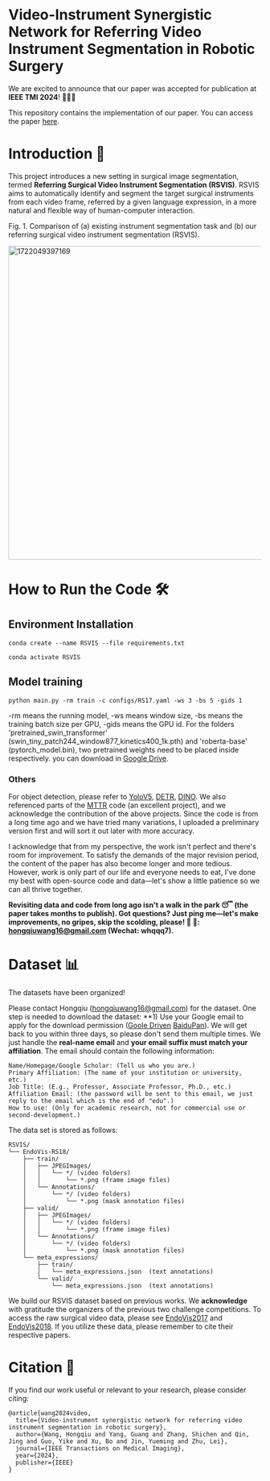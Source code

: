 # Video-Instrument Synergistic Network for Referring Video Instrument Segmentation in Robotic Surgery

We are excited to announce that our paper was accepted for publication at **IEEE TMI 2024**! 🥳🥳🥳

This repository contains the implementation of our paper. 
You can access the paper [here](https://ieeexplore.ieee.org/abstract/document/10595513).

# Introduction 📑

This project introduces a new setting in surgical image segmentation, termed **Referring Surgical Video Instrument Segmentation (RSVIS)**. RSVIS aims to automatically identify and segment the target surgical instruments from each video frame, referred by a given language expression, in a more natural and flexible way
of human-computer interaction.

Fig. 1. Comparison of (a) existing instrument segmentation task and (b) our referring surgical video instrument segmentation (RSVIS).

<img width="623" alt="1722049397169" src="https://github.com/user-attachments/assets/56ac8436-280e-4416-a46c-884d1d774669">

# How to Run the Code 🛠
## Environment Installation
`conda create --name RSVIS --file requirements.txt`

`conda activate RSVIS`

## Model training
`python main.py -rm train -c configs/RS17.yaml -ws 3 -bs 5 -gids 1`

-rm means the running model, -ws means window size, -bs means the training batch size per GPU, -gids means the GPU id. For the folders 'pretrained_swin_transformer' (swin_tiny_patch244_window877_kinetics400_1k.pth) and 'roberta-base' (pytorch_model.bin), two pretrained weights need to be placed inside respectively. you can download in [Google Drive](https://drive.google.com/drive/folders/1DsG0sE5yQubrqdyP9vG3HV6ZoDV6eA51).

### Others
For object detection, please refer to [YoloV5](https://github.com/ultralytics/yolov5), [DETR](https://github.com/facebookresearch/detr), [DINO](https://github.com/IDEA-Research/DINO). We also referenced parts of the [MTTR](https://github.com/mttr2021/MTTR) code (an excellent project), and we acknowledge the contribution of the above projects. Since the code is from a long time ago and we have tried many variations, I uploaded a preliminary version first and will sort it out later with more accuracy.

I acknowledge that from my perspective, the work isn't perfect and there's room for improvement. To satisfy the demands of the major revision period, the content of the paper has also become longer and more tedious. However, work is only part of our life and everyone needs to eat, I've done my best with open-source code and data—let's show a little patience so we can all thrive together.

**Revisiting data and code from long ago isn't a walk in the park 😴 (the paper takes months to publish). Got questions? Just ping me—let's make improvements, no gripes, skip the scolding, please! 🫡 📮: hongqiuwang16@gmail.com (Wechat: whqqq7).**


# Dataset 📊
The datasets have been organized!

Please contact Hongqiu (hongqiuwang16@gmail.com) for the dataset. One step is needed to download the dataset: **1) Use your Google email to apply for the download permission ([Goole Driven](https://drive.google.com/drive/folders/11In7HqelWbsJPvIpGljSEOIUpzSHnPwo) [BaiduPan](https://pan.baidu.com/s/1t3FQFfa5minkaUIuOs3i3Q)). We will get back to you within three days, so please don't send them multiple times. We just handle the **real-name email** and **your email suffix must match your affiliation**. The email should contain the following information:

    Name/Homepage/Google Scholar: (Tell us who you are.)
    Primary Affiliation: (The name of your institution or university, etc.)
    Job Title: (E.g., Professor, Associate Professor, Ph.D., etc.)
    Affiliation Email: (the password will be sent to this email, we just reply to the email which is the end of "edu".)
    How to use: (Only for academic research, not for commercial use or second-development.)

The data set is stored as follows:

```text
RSVIS/
└── EndoVis-RS18/ 
    ├── train/
    │   ├── JPEGImages/
    │   │   └── */ (video folders)
    │   │       └── *.png (frame image files) 
    │   └── Annotations/
    │       └── */ (video folders)
    │           └── *.png (mask annotation files) 
    ├── valid/
    │   ├── JPEGImages/
    │   │   └── */ (video folders)
    │   │       └── *.png (frame image files) 
    │   └── Annotations/
    │       └── */ (video folders)
    │           └── *.png (mask annotation files) 
    └── meta_expressions/
        ├── train/
        │   └── meta_expressions.json  (text annotations)
        └── valid/
            └── meta_expressions.json  (text annotations)
```
We build our RSVIS dataset based on previous works. We **acknowledge** with gratitude the organizers of the previous two challenge competitions. To access the raw surgical video data, please see [EndoVis2017](https://endovissub2017-roboticinstrumentsegmentation.grand-challenge.org/Data/) and [EndoVis2018](https://endovissub2018-roboticscenesegmentation.grand-challenge.org/Data/). If you utilize these data, please remember to cite their respective papers.

# Citation 📖

If you find our work useful or relevant to your research, please consider citing:
```
@article{wang2024video,
  title={Video-instrument synergistic network for referring video instrument segmentation in robotic surgery},
  author={Wang, Hongqiu and Yang, Guang and Zhang, Shichen and Qin, Jing and Guo, Yike and Xu, Bo and Jin, Yueming and Zhu, Lei},
  journal={IEEE Transactions on Medical Imaging},
  year={2024},
  publisher={IEEE}
}
```
